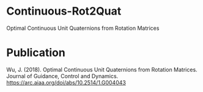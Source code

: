 # Continuous-Rot2Quat
Optimal Continuous Unit Quaternions from Rotation Matrices
# Publication
Wu, J. (2018). Optimal Continuous Unit Quaternions from Rotation Matrices. Journal of Guidance, Control and Dynamics. https://arc.aiaa.org/doi/abs/10.2514/1.G004043

